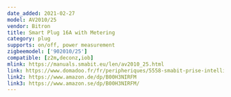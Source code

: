 ```yaml
---
date_added: 2021-02-27
model: AV2010/25
vendor: Bitron
title: Smart Plug 16A with Metering
category: plug
supports: on/off, power measurement
zigbeemodel: ['902010/25']
compatible: [z2m,deconz,iob]
mlink: https://manuals.smabit.eu/len/av2010_25.html
link: https://www.domadoo.fr/fr/peripheriques/5558-smabit-prise-intelligente-zigbee-onoff-16a-mesure-consommation-8023874395838.html
link2: https://www.amazon.de/dp/B00H3NIRFM
link3: https://www.amazon.se/dp/B00H3NIRFM/ 
---
```


